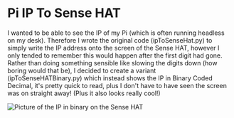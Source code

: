 # Pi IP To Sense HAT

I wanted to be able to see the IP of my Pi (which is often running headless on my desk).  Therefore I wrote the original code (ipToSenseHat.py) to simply write the IP address onto the screen of the Sense HAT, however I only tended to remember this would happen after the first digit had gone.  Rather than doing something sensible like slowing the digits down (how boring would that be), I decided to create a variant (ipToSenseHATBinary.py) which instead shows the IP in Binary Coded Decimal, it's pretty quick to read, plus I don't have to have seen the screen was on straight away!  (Plus it also looks really cool!)

![Picture of the IP in binary on the Sense HAT](demo_pic.png)
